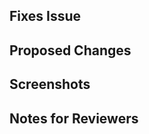 <!--
If your PR fixes an open issue, use `Closes #999` to link your PR with the issue. #999 stands for the issue number you are fixing.
-->

## Fixes Issue

<!--
Remove this section if not applicable.
Example: Closes #31
-->

## Proposed Changes

<!--
List all the proposed changes in your PR.
-->

## Screenshots

<!--
Add all the screenshots which support your changes.
-->

## Notes for Reviewers

<!--
Add notes to reviewers if applicable.
-->
